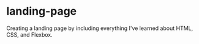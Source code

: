 # landing-page
Creating a landing page by including everything I've learned about HTML, CSS, and Flexbox.
